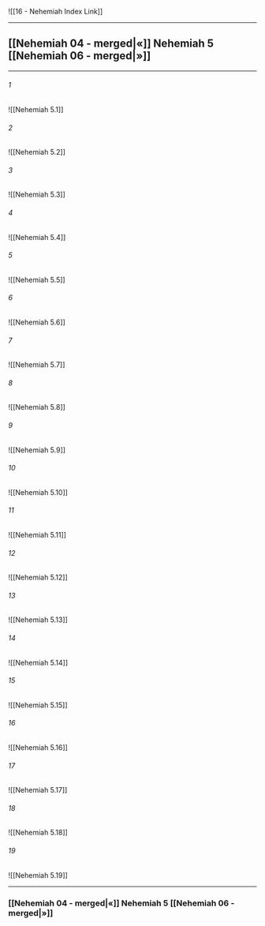![[16 - Nehemiah Index Link]]

---
##  [[Nehemiah 04 - merged|«]] Nehemiah 5 [[Nehemiah 06 - merged|»]]

---

###### 1
![[Nehemiah 5.1]] 

###### 2
![[Nehemiah 5.2]] 

###### 3
![[Nehemiah 5.3]] 

###### 4
![[Nehemiah 5.4]]

###### 5 
![[Nehemiah 5.5]] 

###### 6
![[Nehemiah 5.6]] 

###### 7
![[Nehemiah 5.7]] 

###### 8
![[Nehemiah 5.8]] 

###### 9
![[Nehemiah 5.9]] 

###### 10
![[Nehemiah 5.10]] 

###### 11
![[Nehemiah 5.11]] 

###### 12
![[Nehemiah 5.12]]

###### 13
![[Nehemiah 5.13]] 

###### 14
![[Nehemiah 5.14]] 

###### 15
![[Nehemiah 5.15]]

###### 16
![[Nehemiah 5.16]] 

###### 17
![[Nehemiah 5.17]]

###### 18
![[Nehemiah 5.18]] 

###### 19
![[Nehemiah 5.19]] 


---
###  [[Nehemiah 04 - merged|«]] Nehemiah 5 [[Nehemiah 06 - merged|»]]